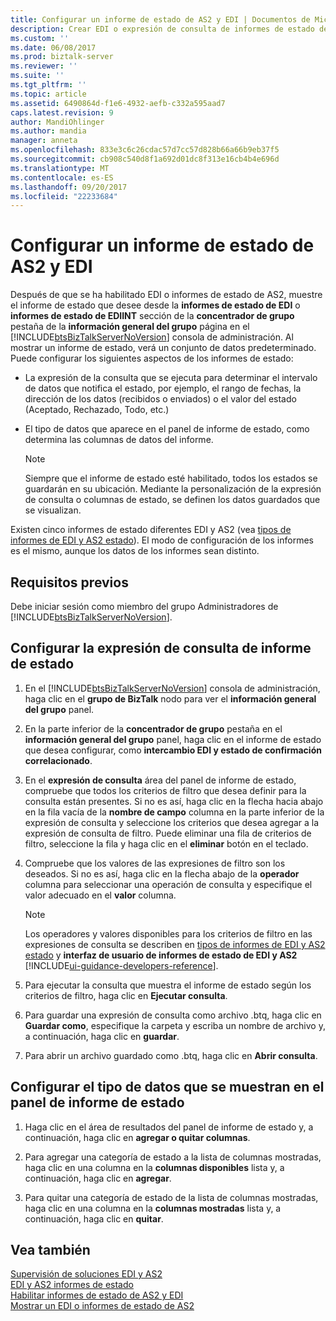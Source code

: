 ```yaml
---
title: Configurar un informe de estado de AS2 y EDI | Documentos de Microsoft
description: Crear EDI o expresión de consulta de informes de estado de AS2 y seleccione los datos que desea mostrar en el informe para el servidor BizTalk Server
ms.custom: ''
ms.date: 06/08/2017
ms.prod: biztalk-server
ms.reviewer: ''
ms.suite: ''
ms.tgt_pltfrm: ''
ms.topic: article
ms.assetid: 6490864d-f1e6-4932-aefb-c332a595aad7
caps.latest.revision: 9
author: MandiOhlinger
ms.author: mandia
manager: anneta
ms.openlocfilehash: 833e3c6c26cdac57d7cc57d828b66a66b9eb37f5
ms.sourcegitcommit: cb908c540d8f1a692d01dc8f313e16cb4b4e696d
ms.translationtype: MT
ms.contentlocale: es-ES
ms.lasthandoff: 09/20/2017
ms.locfileid: "22233684"
---
```

# <a name="configure-an-edi-and-as2-status-report"></a>Configurar un informe de estado de AS2 y EDI
Después de que se ha habilitado EDI o informes de estado de AS2, muestre el informe de estado que desee desde la **informes de estado de EDI** o **informes de estado de EDIINT** sección de la **concentrador de grupo** pestaña de la **información general del grupo** página en el [!INCLUDE[btsBizTalkServerNoVersion](../includes/btsbiztalkservernoversion-md.md)] consola de administración. Al mostrar un informe de estado, verá un conjunto de datos predeterminado. Puede configurar los siguientes aspectos de los informes de estado:  
  
-   La expresión de la consulta que se ejecuta para determinar el intervalo de datos que notifica el estado, por ejemplo, el rango de fechas, la dirección de los datos (recibidos o enviados) o el valor del estado (Aceptado, Rechazado, Todo, etc.)  
  
-   El tipo de datos que aparece en el panel de informe de estado, como determina las columnas de datos del informe.  
  
    > [!NOTE]
    >  Siempre que el informe de estado esté habilitado, todos los estados se guardarán en su ubicación. Mediante la personalización de la expresión de consulta o columnas de estado, se definen los datos guardados que se visualizan.  
  
 Existen cinco informes de estado diferentes EDI y AS2 (vea [tipos de informes de EDI y AS2 estado](../core/types-of-edi-and-as2-status-reports.md)). El modo de configuración de los informes es el mismo, aunque los datos de los informes sean distinto.  
  
## <a name="prerequisites"></a>Requisitos previos  
 Debe iniciar sesión como miembro del grupo Administradores de [!INCLUDE[btsBizTalkServerNoVersion](../includes/btsbiztalkservernoversion-md.md)].  
  
## <a name="configure-the-status-report-query-expression"></a>Configurar la expresión de consulta de informe de estado  
  
1.  En el [!INCLUDE[btsBizTalkServerNoVersion](../includes/btsbiztalkservernoversion-md.md)] consola de administración, haga clic en el **grupo de BizTalk** nodo para ver el **información general del grupo** panel.  
  
2.  En la parte inferior de la **concentrador de grupo** pestaña en el **información general del grupo** panel, haga clic en el informe de estado que desea configurar, como **intercambio EDI y estado de confirmación correlacionado**.  
  
3.  En el **expresión de consulta** área del panel de informe de estado, compruebe que todos los criterios de filtro que desea definir para la consulta están presentes. Si no es así, haga clic en la flecha hacia abajo en la fila vacía de la **nombre de campo** columna en la parte inferior de la expresión de consulta y seleccione los criterios que desea agregar a la expresión de consulta de filtro. Puede eliminar una fila de criterios de filtro, seleccione la fila y haga clic en el **eliminar** botón en el teclado.  
  
4.  Compruebe que los valores de las expresiones de filtro son los deseados. Si no es así, haga clic en la flecha abajo de la **operador** columna para seleccionar una operación de consulta y especifique el valor adecuado en el **valor** columna.  
  
    > [!NOTE]
    >  Los operadores y valores disponibles para los criterios de filtro en las expresiones de consulta se describen en [tipos de informes de EDI y AS2 estado](../core/types-of-edi-and-as2-status-reports.md) y **interfaz de usuario de informes de estado de EDI y AS2** [!INCLUDE[ui-guidance-developers-reference](../includes/ui-guidance-developers-reference.md)].  
  
5.  Para ejecutar la consulta que muestra el informe de estado según los criterios de filtro, haga clic en **Ejecutar consulta**.  
  
6.  Para guardar una expresión de consulta como archivo .btq, haga clic en **Guardar como**, especifique la carpeta y escriba un nombre de archivo y, a continuación, haga clic en **guardar**.  
  
7.  Para abrir un archivo guardado como .btq, haga clic en **Abrir consulta**.  
  
## <a name="configure-the-type-of-data-displayed-in-the-status-report-pane"></a>Configurar el tipo de datos que se muestran en el panel de informe de estado  
  
1.  Haga clic en el área de resultados del panel de informe de estado y, a continuación, haga clic en **agregar o quitar columnas**.  
  
2.  Para agregar una categoría de estado a la lista de columnas mostradas, haga clic en una columna en la **columnas disponibles** lista y, a continuación, haga clic en **agregar**.  
  
3.  Para quitar una categoría de estado de la lista de columnas mostradas, haga clic en una columna en la **columnas mostradas** lista y, a continuación, haga clic en **quitar**.  
  
## <a name="see-also"></a>Vea también  
 [Supervisión de soluciones EDI y AS2](../core/monitoring-edi-and-as2-solutions.md)   
 [EDI y AS2 informes de estado](../core/edi-and-as2-status-reporting.md)   
 [Habilitar informes de estado de AS2 y EDI](../core/enabling-edi-and-as2-status-reports.md)   
 [Mostrar un EDI o informes de estado de AS2](../core/displaying-an-edi-or-as2-status-report.md)